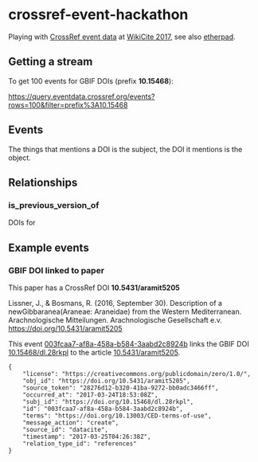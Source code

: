 # crossref-event-hackathon

Playing with [CrossRef event data](https://www.eventdata.crossref.org/guide/index.html) at [WikiCite 2017](https://meta.wikimedia.org/wiki/WikiCite_2017), see also [etherpad](https://etherpad.wikimedia.org/p/WikiCite17Day3EventData).

## Getting a stream

To get 100 events for GBIF DOIs (prefix **10.15468**):

https://query.eventdata.crossref.org/events?rows=100&filter=prefix%3A10.15468


## Events

The things that mentions a DOI is the subject, the DOI it mentions is the object.

## Relationships

### is_previous_version_of

DOIs for 


## Example events

### GBIF DOI linked to paper

This paper has a CrossRef DOI **10.5431/aramit5205**

Lissner, J., & Bosmans, R. (2016, September 30). Description of a newGibbaranea(Araneae: Araneidae) from the Western Mediterranean. Arachnologische Mitteilungen. Arachnologische Gesellschaft e.v. https://doi.org/10.5431/aramit5205

This event [003fcaa7-af8a-458a-b584-3aabd2c8924b](https://query.eventdata.crossref.org/events/003fcaa7-af8a-458a-b584-3aabd2c8924b) links the GBIF DOI [10.15468/dl.28rkpl](https://doi.org/10.15468/dl.28rkpl) to the article  [10.5431/aramit5205](https://doi.org/10.5431/aramit5205).

```
{
	"license": "https://creativecommons.org/publicdomain/zero/1.0/",
	"obj_id": "https://doi.org/10.5431/aramit5205",
	"source_token": "28276d12-b320-41ba-9272-bb0adc3466ff",
	"occurred_at": "2017-03-24T18:53:08Z",
	"subj_id": "https://doi.org/10.15468/dl.28rkpl",
	"id": "003fcaa7-af8a-458a-b584-3aabd2c8924b",
	"terms": "https://doi.org/10.13003/CED-terms-of-use",
	"message_action": "create",
	"source_id": "datacite",
	"timestamp": "2017-03-25T04:26:38Z",
	"relation_type_id": "references"
}
```
            

